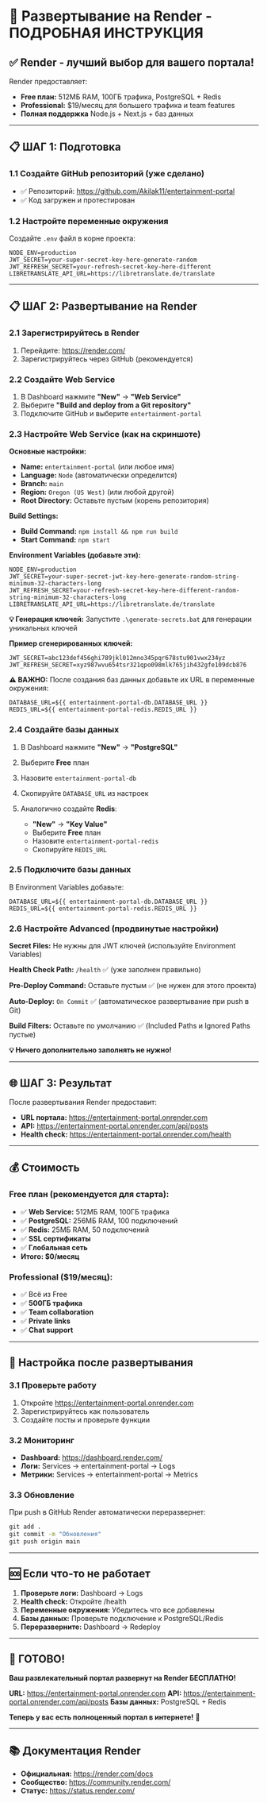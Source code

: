 # 🚀 Развертывание на Render - ПОДРОБНАЯ ИНСТРУКЦИЯ

## ✅ **Render - лучший выбор для вашего портала!**

Render предоставляет:
- **Free план:** 512МБ RAM, 100ГБ трафика, PostgreSQL + Redis
- **Professional:** $19/месяц для большего трафика и team features
- **Полная поддержка** Node.js + Next.js + баз данных

---

## 📋 **ШАГ 1: Подготовка**

### 1.1 Создайте GitHub репозиторий (уже сделано)
- ✅ Репозиторий: https://github.com/Akilak11/entertainment-portal
- ✅ Код загружен и протестирован

### 1.2 Настройте переменные окружения
Создайте `.env` файл в корне проекта:
```env
NODE_ENV=production
JWT_SECRET=your-super-secret-key-here-generate-random
JWT_REFRESH_SECRET=your-refresh-secret-key-here-different
LIBRETRANSLATE_API_URL=https://libretranslate.de/translate
```

---

## 📋 **ШАГ 2: Развертывание на Render**

### 2.1 Зарегистрируйтесь в Render
1. Перейдите: https://render.com/
2. Зарегистрируйтесь через GitHub (рекомендуется)

### 2.2 Создайте Web Service
1. В Dashboard нажмите **"New"** → **"Web Service"**
2. Выберите **"Build and deploy from a Git repository"**
3. Подключите GitHub и выберите `entertainment-portal`

### 2.3 Настройте Web Service (как на скриншоте)

**Основные настройки:**
- **Name:** `entertainment-portal` (или любое имя)
- **Language:** `Node` (автоматически определится)
- **Branch:** `main`
- **Region:** `Oregon (US West)` (или любой другой)
- **Root Directory:** Оставьте пустым (корень репозитория)

**Build Settings:**
- **Build Command:** `npm install && npm run build`
- **Start Command:** `npm start`

**Environment Variables (добавьте эти):**
```env
NODE_ENV=production
JWT_SECRET=your-super-secret-jwt-key-here-generate-random-string-minimum-32-characters-long
JWT_REFRESH_SECRET=your-refresh-secret-key-here-different-random-string-minimum-32-characters-long
LIBRETRANSLATE_API_URL=https://libretranslate.de/translate
```

**💡 Генерация ключей:** Запустите `.\generate-secrets.bat` для генерации уникальных ключей

**Пример сгенерированных ключей:**
```env
JWT_SECRET=abc123def456ghi789jkl012mno345pqr678stu901vwx234yz
JWT_REFRESH_SECRET=xyz987wvu654tsr321qpo098mlk765jih432gfe109dcb876
```

**⚠️ ВАЖНО:** После создания баз данных добавьте их URL в переменные окружения:
```env
DATABASE_URL=${{ entertainment-portal-db.DATABASE_URL }}
REDIS_URL=${{ entertainment-portal-redis.REDIS_URL }}
```

### 2.4 Создайте базы данных
1. В Dashboard нажмите **"New"** → **"PostgreSQL"**
2. Выберите **Free** план
3. Назовите `entertainment-portal-db`
4. Скопируйте `DATABASE_URL` из настроек

5. Аналогично создайте **Redis**:
   - **"New"** → **"Key Value"**
   - Выберите **Free** план
   - Назовите `entertainment-portal-redis`
   - Скопируйте `REDIS_URL`

### 2.5 Подключите базы данных
В Environment Variables добавьте:
```env
DATABASE_URL=${{ entertainment-portal-db.DATABASE_URL }}
REDIS_URL=${{ entertainment-portal-redis.REDIS_URL }}
```

### 2.6 Настройте Advanced (продвинутые настройки)

**Secret Files:** Не нужны для JWT ключей (используйте Environment Variables)

**Health Check Path:** `/health` ✅ (уже заполнен правильно)

**Pre-Deploy Command:** Оставьте пустым ✅ (не нужен для этого проекта)

**Auto-Deploy:** `On Commit` ✅ (автоматическое развертывание при push в Git)

**Build Filters:** Оставьте по умолчанию ✅ (Included Paths и Ignored Paths пустые)

**💡 Ничего дополнительно заполнять не нужно!**

---

## 🌐 **ШАГ 3: Результат**

После развертывания Render предоставит:
- **URL портала:** https://entertainment-portal.onrender.com
- **API:** https://entertainment-portal.onrender.com/api/posts
- **Health check:** https://entertainment-portal.onrender.com/health

---

## 💰 **Стоимость**

### Free план (рекомендуется для старта):
- ✅ **Web Service:** 512МБ RAM, 100ГБ трафика
- ✅ **PostgreSQL:** 256МБ RAM, 100 подключений
- ✅ **Redis:** 25МБ RAM, 50 подключений
- ✅ **SSL сертификаты**
- ✅ **Глобальная сеть**
- **Итого: $0/месяц**

### Professional ($19/месяц):
- ✅ Всё из Free
- ✅ **500ГБ трафика**
- ✅ **Team collaboration**
- ✅ **Private links**
- ✅ **Chat support**

---

## 🔧 **Настройка после развертывания**

### 3.1 Проверьте работу
1. Откройте https://entertainment-portal.onrender.com
2. Зарегистрируйтесь как пользователь
3. Создайте посты и проверьте функции

### 3.2 Мониторинг
- **Dashboard:** https://dashboard.render.com/
- **Логи:** Services → entertainment-portal → Logs
- **Метрики:** Services → entertainment-portal → Metrics

### 3.3 Обновление
При push в GitHub Render автоматически переразвернет:
```cmd
git add .
git commit -m "Обновления"
git push origin main
```

---

## 🆘 **Если что-то не работает**

1. **Проверьте логи:** Dashboard → Logs
2. **Health check:** Откройте /health
3. **Переменные окружения:** Убедитесь что все добавлены
4. **Базы данных:** Проверьте подключение к PostgreSQL/Redis
5. **Переразверните:** Dashboard → Redeploy

---

## 🎉 **ГОТОВО!**

**Ваш развлекательный портал развернут на Render БЕСПЛАТНО!**

**URL:** https://entertainment-portal.onrender.com
**API:** https://entertainment-portal.onrender.com/api/posts
**Базы данных:** PostgreSQL + Redis

**Теперь у вас есть полноценный портал в интернете!** 🚀

---

## 📚 **Документация Render**
- **Официальная:** https://render.com/docs
- **Сообщество:** https://community.render.com/
- **Статус:** https://status.render.com/
